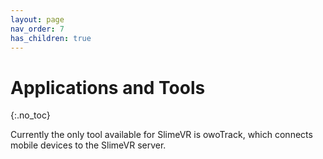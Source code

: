 ```yaml
---
layout: page
nav_order: 7
has_children: true
---
```


# Applications and Tools
{:.no_toc}

Currently the only tool available for SlimeVR is owoTrack, which connects mobile devices to the SlimeVR server.